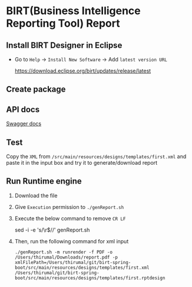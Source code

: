 # BIRT(Business Intelligence Reporting Tool) Report

## Install BIRT Designer in Eclipse

* Go to `Help` -> `Install New Software` -> Add `latest version URL`

	https://download.eclipse.org/birt/updates/release/latest
	


## Create package



## API docs

[Swagger docs](http://localhost:1991/swagger-ui/index.html)


## Test

Copy the `XML` from `/src/main/resources/designs/templates/first.xml` and paste it in the input box and try it to generate/download report

## Run Runtime engine

1. Download the file 

2. Give `Execution` permission to `./genReport.sh`

3. Execute the below command to remove `CR LF`

	sed -i -e 's/\r$//' genReport.sh
	
4. Then, run the following command for xml input
   ```
   ./genReport.sh -m runrender -f PDF -o /Users/thirumal/Downloads/report.pdf -p xmlFilePath=/Users/thirumal/git/birt-spring-boot/src/main/resources/designs/templates/first.xml /Users/thirumal/git/birt-spring-boot/src/main/resources/designs/templates/first.rptdesign
   ```
